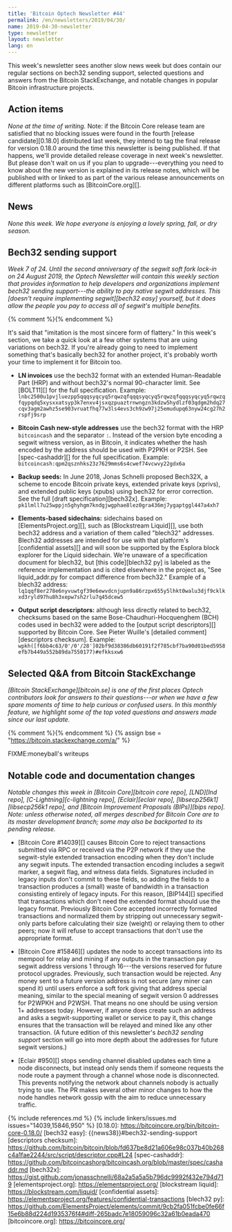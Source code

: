 ```yaml
---
title: 'Bitcoin Optech Newsletter #44'
permalink: /en/newsletters/2019/04/30/
name: 2019-04-30-newsletter
type: newsletter
layout: newsletter
lang: en
---
```

This week's newsletter sees another slow news week but does contain our
regular sections on bech32 sending support, selected questions and
answers from the Bitcoin StackExchange, and notable changes in popular
Bitcoin infrastructure projects.

## Action items

*None at the time of writing.*  Note: if the Bitcoin Core release team
are satisfied that no blocking issues were found in the fourth [release
candidate][0.18.0] distributed last week, they intend to tag the final
release for version 0.18.0 around the time this newsletter is being
published.  If that happens, we'll provide detailed release coverage in
next week's newsletter.  But please don't wait on us if you plan to
upgrade---everything you need to know about the new version is explained
in its release notes, which will be published with or linked to as part
of the various release announcements on different platforms such as
[BitcoinCore.org][].

## News

*None this week.  We hope everyone is enjoying a lovely spring, fall, or
dry season.*

## Bech32 sending support

*Week 7 of 24.  Until the second anniversary of the segwit soft
fork lock-in on 24 August 2019, the Optech Newsletter will contain this
weekly section that provides information to help developers and
organizations implement bech32 sending support---the ability to pay
native segwit addresses.  This [doesn't require implementing
segwit][bech32 easy] yourself, but it does allow the people you pay to
access all of segwit's multiple benefits.*

{% comment %}<!-- weekly reminder for harding: check Bech32 Adoption
wiki page for changes -->{% endcomment %}

It's said that "imitation is the most sincere form of flattery."  In
this week's section, we take a quick look at a few other systems that
are using variations on bech32.  If you're already going to need to
implement something that's basically bech32 for another project, it's
probably worth your time to implement it for Bitcoin too.

- **LN invoices** use the bech32 format with an extended Human-Readable
  Part (HRP) and without bech32's normal 90-character limit.  See
  [BOLT11][] for the full specification.  Example:
  `lnbc2500u1pvjluezpp5qqqsyqcyq5rqwzqfqqqsyqcyq5rqwzqfqqqsyqcyq5rqwzqfqypqdq5xysxxatsyp3k7enxv4jsxqzpuaztrnwngzn3kdzw5hydlzf03qdgm2hdq27cqv3agm2awhz5se903vruatfhq77w3ls4evs3ch9zw97j25emudupq63nyw24cg27h2rspfj9srp`

- **Bitcoin Cash new-style addresses** use the bech32 format with the
  HRP `bitcoincash` and the separator `:`.  Instead of the version byte
  encoding a segwit witness version, as in Bitcoin, it indicates whether
  the hash encoded by the address should be used with P2PKH or P2SH.  See
  [spec-cashaddr][] for the full specification.  Example:
  `bitcoincash:qpm2qsznhks23z7629mms6s4cwef74vcwvy22gdx6a`

- **Backup seeds:** In June 2018, Jonas Schnelli proposed Bech32X, a
  scheme to encode Bitcoin private keys, extended private keys (xprivs),
  and extended public keys (xpubs) using bech32 for error correction.
  See the full [draft specification][bech32x].  Example:
  `pk1lmll7u25wppjn5ghyhgm7kndgjwgphae8lez0gra436mj7ygaptggl447a4xh7`

- **Elements-based sidechains:** sidechains based on
  [ElementsProject.org][], such as [Blockstream Liquid][], use both
  bech32 address and a variation of them called "blech32" addresses.
  Blech32 addresses are intended for use with that platform's
  [confidential assets][] and will soon be supported by the Esplora
  block explorer for the Liquid sidechain.  We're
  unaware of a specification document for blech32, but [this
  code][blech32 py] is labeled as the reference implementation and is
  cited elsewhere in the project as, "See liquid_addr.py for compact
  difference from bech32." Example of a blech32 address:
  `lq1qqf8er278e6nyvuwtgf39e6ewvdcnjupn9a86rzpx655y5lhkt0walu3djf9cklkxd3ryld97hu8h3xepw7sh2rlu7q45dcew5`

- **Output script descriptors:** although less directly related to
  bech32, checksums based on the same Bose-Chaudhuri-Hocquenghem (BCH) codes used in bech32 were
  added to the [output script descriptors][] supported by Bitcoin Core.
  See Pieter Wuille's [detailed comment][descriptors checksum].
  Example:
  `wpkh([f6bb4c63/0'/0'/28']02bf9d38386db60191f2f785cbf7ba90d01bed5958efb7b449a552b89da7550177)#efkksxw6`

## Selected Q&A from Bitcoin StackExchange

*[Bitcoin StackExchange][bitcoin.se] is one of the first places Optech
contributors look for answers to their questions---or when we have a
few spare moments of time to help curious or confused users.  In
this monthly feature, we highlight some of the top voted questions and
answers made since our last update.*

{% comment %}<!-- https://bitcoin.stackexchange.com/search?tab=votes&q=created%3a1m..%20is%3aanswer -->{%
endcomment %}
{% assign bse = "https://bitcoin.stackexchange.com/a/" %}

FIXME:moneyball's writeups

## Notable code and documentation changes

*Notable changes this week in [Bitcoin Core][bitcoin core repo],
[LND][lnd repo], [C-Lightning][c-lightning repo], [Eclair][eclair repo],
[libsecp256k1][libsecp256k1 repo], and [Bitcoin Improvement Proposals
(BIPs)][bips repo].  Note: unless otherwise noted, all merges described
for Bitcoin Core are to its master development branch; some may also be
backported to its pending release.*

- [Bitcoin Core #14039][] causes Bitcoin Core to reject transactions
  submitted via RPC or received via the P2P network
  if they use the segwit-style extended transaction encoding when they
  don't include any segwit inputs.  The extended transaction encoding
  includes a segwit marker, a segwit flag, and witness data fields.
  Signatures included in legacy inputs don't commit to these fields, so
  adding the fields to a transaction produces a (small) waste of
  bandwidth in a transaction consisting entirely of legacy inputs.  For
  this reason, [BIP144][] specified that transactions which don't need
  the extended format should use the legacy format.  Previously Bitcoin Core accepted
  incorrectly formatted transactions and normalized them by stripping out
  unnecessary segwit-only parts before calculating their size (weight) or
  relaying them to other peers; now it will refuse to accept
  transactions that don't use the appropriate format.

- [Bitcoin Core #15846][] updates the node to accept transactions into
  its mempool for relay and mining if any outputs in the transaction pay
  segwit address versions 1 through 16---the versions reserved for
  future protocol upgrades.  Previously, such transaction would be
  rejected.  Any money sent to a future version address is not secure
  (any miner can spend it) until users enforce a soft fork giving that
  address special meaning, similar to the special meaning of segwit
  version 0 addresses for P2WPKH and P2WSH.  That means no one should be
  using version 1+ addresses today.  However, if anyone does create such
  an address and asks a segwit-supporting wallet or service to pay it,
  this change ensures that the transaction will be relayed and mined
  like any other transaction.  (A future edition of
  this newsletter's *bech32 sending support* section will go into more
  depth about the addresses for future segwit versions.)

- [Eclair #950][] stops sending channel disabled updates each time a
  node disconnects, but instead only sends them if someone requests the
  node route a payment through a channel whose node is disconnected.
  This prevents notifying the network about channels nobody is actually
  trying to use.  The PR makes several other minor changes to how the
  node handles network gossip with the aim to reduce unnecessary
  traffic.

{% include references.md %}
{% include linkers/issues.md issues="14039,15846,950" %}
[0.18.0]: https://bitcoincore.org/bin/bitcoin-core-0.18.0/
[bech32 easy]: {{news38}}#bech32-sending-support
[descriptors checksum]: https://github.com/bitcoin/bitcoin/blob/fd637be8d21a606e98c037b40b268c4a1fae2244/src/script/descriptor.cpp#L24
[spec-cashaddr]: https://github.com/bitcoincashorg/bitcoincash.org/blob/master/spec/cashaddr.md
[bech32x]: https://gist.github.com/jonasschnelli/68a2a5a5a5b796dc9992f432e794d719
[elementsproject.org]: https://elementsproject.org/
[blockstream liquid]: https://blockstream.com/liquid/
[confidential assets]: https://elementsproject.org/features/confidential-transactions
[blech32 py]: https://github.com/ElementsProject/elements/commit/9cb2fa051fcbe0fe66f15e6b88d224d1935376f4#diff-265badc7e18059096c32a61b0eada470
[bitcoincore.org]: https://bitcoincore.org/
